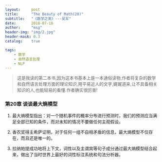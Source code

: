 ```yaml
---
layout:     post
title:      "The Beauty of Math(20)"
subtitle:   "《数学之美》---吴军"
date:       2018-07-18
author:     "msg"
header-img: "img/2.jpg"
header-mask: 0.3
catalog:    true

tags:
    - 数学
    - 自然语言处理
    - NLP
---
```



> 这是我读的第二本书,因为这本书基本上是一本通俗读物,作者将复杂的数学和自然语言处理方面的理论知识,用平易近人的文字,娓娓道来,让不具备相关知识的人,也能轻易的看懂.作者确实很厉害!

### 第20章 谈谈最大熵模型

1) 最大熵模型指出：对一个随机事件的概率分布进行预测时，我们的预测应当满足全部已知的条件，而对未知的情况不要做任何主观假设。

2) 香农奖得主希萨证明，对于任何一组不自相矛盾的信息，最大熵模型不仅存在，而且还是唯一的。

3) 拉纳帕提成功地将上下文，词性以及主谓宾等句子成分通过最大熵模型结合起来，做出了当时世界上最好的词性标注系统和句法分析器。